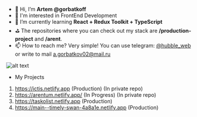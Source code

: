- 👋 Hi, I’m **Artem @gorbatkoff**
- 👀 I'm interested in FrontEnd Development
- 🌱 I’m currently learning **React + Redux Toolkit + TypeScript**
- ⛳ The repositories where you can check out my stack are **/production-project** and **/arent**.
- 📫 How to reach me? Very simple! You can use telegram: [@hubble_web](https://t.me/hubble_web) or
write to mail a.gorbatkov02@mail.ru

![alt text](https://www.codewars.com/users/Hu88le/badges/large)


- My Projects
1. https://ictis.netlify.app (Production) (In private repo)
2. https://arentum.netlify.app/ (In Progress) (In private repo)
3. https://taskolist.netlify.app (Production)
4. https://main--timely-swan-4a8a1e.netlify.app (Production)

